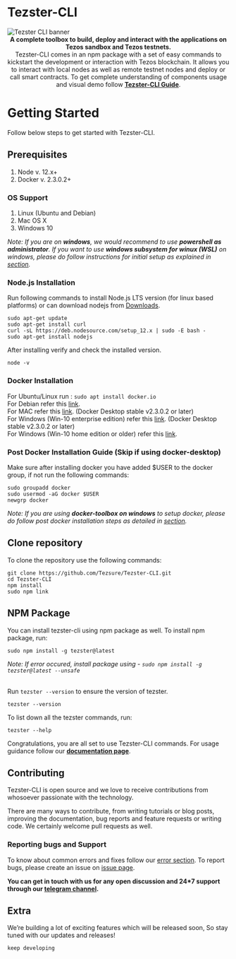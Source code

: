 # Tezster-CLI

<img src="https://tezster.s3-ap-southeast-1.amazonaws.com/TEZSTER_CLI/1_jDB5enULQVo2UfeiwD32qA.png" alt="Tezster CLI banner" align="center" />
<div align="center"><strong>A complete toolbox to build, deploy and interact with the applications on Tezos sandbox and Tezos testnets.</strong></div>
<div align="center">Tezster-CLI comes in an npm package with a set of easy commands to kickstart the development or interaction with Tezos blockchain. It allows you to interact with local nodes as well as remote testnet nodes and deploy or call smart contracts. To get complete understanding of components usage and visual demo follow <a href="https://docs.tezster.tech/tezster-cli"><strong>Tezster-CLI Guide</strong></a>.
</div>

# Getting Started
Follow below steps to get started with Tezster-CLI.

## Prerequisites

1. Node v. 12.x+
2. Docker v. 2.3.0.2+

### OS Support
1. Linux (Ubuntu and Debian)
2. Mac OS X
3. Windows 10 <br />

*Note: If you are on **windows**, we would recommend to use **powershell as administrator**. If you want to use **windows subsystem for winux (WSL)** on windows, please do follow instructions for initial setup as explained in [section](https://docs.tezster.tech/tezster-cli#windows-subsystem-for-linux-wsl).*

### Node.js Installation
Run following commands to install Node.js LTS version (for linux based platforms) or can download nodejs from [Downloads](https://nodejs.org/en/download/).
```
sudo apt-get update
sudo apt-get install curl
curl -sL https://deb.nodesource.com/setup_12.x | sudo -E bash -
sudo apt-get install nodejs
```
After installing verify and check the installed version.
```
node -v 
```

### Docker Installation
For Ubuntu/Linux run :  ```sudo apt install docker.io``` <br />
For Debian refer this [link](https://docs.docker.com/engine/install/debian/). <br />
For MAC refer this [link](https://docs.docker.com/docker-for-mac/release-notes/#docker-desktop-community-2303). (Docker Desktop stable v2.3.0.2 or later) <br />
For Windows (Win-10 enterprise edition) refer this [link](https://docs.docker.com/docker-for-windows/release-notes/#docker-desktop-community-2303). (Docker Desktop stable v2.3.0.2 or later) <br />
For Windows (Win-10 home edition or older) refer this [link](https://docs.docker.com/toolbox/toolbox_install_windows/).

### Post Docker Installation Guide (Skip if using docker-desktop)
Make sure after installing docker you have added $USER to the docker group, if not run the following commands:

```
sudo groupadd docker
sudo usermod -aG docker $USER
newgrp docker
```

*Note: If you are using **docker-toolbox on windows** to setup docker, please do follow post docker installation steps as detailed in [section](https://docs.tezster.tech/tezster-cli#post-docker-installation-steps-for-windows-docker-toolbox).*


## Clone repository

To clone the repository use the following commands:

```
git clone https://github.com/Tezsure/Tezster-CLI.git
cd Tezster-CLI
npm install
sudo npm link
```

## NPM Package

You can install tezster-cli using npm package as well. To install npm package, run:
```
sudo npm install -g tezster@latest
```

*Note: If error occured, install package using - ```sudo npm install -g tezster@latest --unsafe```* <br /><br />

Run ```tezster --version``` to ensure the version of tezster.
```
tezster --version
```

To list down all the tezster commands, run:
```
tezster --help
```

Congratulations, you are all set to use Tezster-CLI commands. For usage guidance follow our **[documentation page](https://docs.tezster.tech/tezster-cli#playground-setup)**.


## Contributing

Tezster-CLI is open source and we love to receive contributions from whosoever passionate with the technology.

There are many ways to contribute, from writing tutorials or blog posts, improving the documentation, bug reports and feature requests or writing code. We certainly welcome pull requests as well.


### Reporting bugs and Support

To know about common errors and fixes follow our [error section](https://docs.tezster.tech/tezster-cli#common-errors-with-possible-fix). To report bugs, please create an issue on [issue page](https://github.com/Tezsure/Tezster-CLI/issues).

**You can get in touch with us for any open discussion and 24*7 support through our [telegram channel](https://t.me/tezster).**


## Extra

We’re building a lot of exciting features which will be released soon, So stay tuned with our updates and releases!

```
keep developing
```